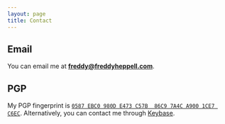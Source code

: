 ```yaml
---
layout: page
title: Contact
---
```


## Email
You can email me at **freddy@freddyheppell.com**.

## PGP
My PGP fingerprint is <a href="/media/download/freddyheppell.asc">`0587 EBC0 980D E473 C57B  86C9 7A4C A900 1CE7 C6EC`</a>. Alternatively, you can contact me through <a href="https://keybase.io/theoctopus">Keybase</a>.